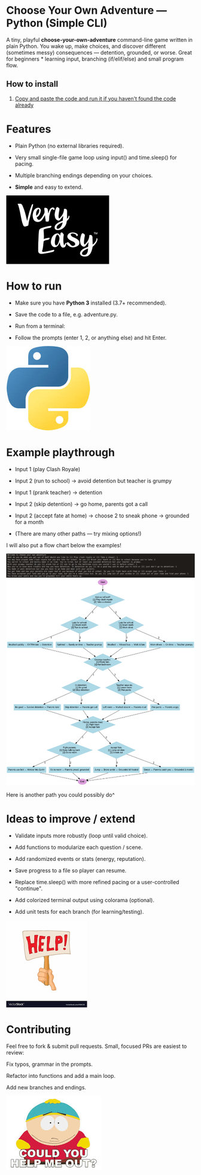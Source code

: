 # Choose Your Own Adventure — Python (Simple CLI)

A tiny, playful **choose-your-own-adventure** command-line game written in plain Python.
You wake up, make choices, and discover different (sometimes messy) consequences — detention, grounded, or worse. Great for beginners * learning input, branching (if/elif/else) and small program flow.

## How to install
1. [Copy and paste the code and run it if you haven't found the code already](https://github.com/WTCSC/life-decision-simulator-ReeceL3/blob/main/decision_tree.py)

# Features

* Plain Python (no external libraries required).

* Very small single-file game loop using input() and time.sleep() for pacing.

* Multiple branching endings depending on your choices.

* **Simple** and easy to extend.

![](Image_folder/image-5.png)


# How to run

* Make sure you have **Python 3** installed (3.7+ recommended).

* Save the code to a file, e.g. adventure.py.

* Run from a terminal:

* Follow the prompts (enter 1, 2, or anything else) and hit Enter.

![](Image_folder/image-1.png)


# Example playthrough

* Input 1 (play Clash Royale)

* Input 2 (run to school) → avoid detention but teacher is grumpy

* Input 1 (prank teacher) → detention

* Input 2 (skip detention) → go home, parents got a call

* Input 2 (accept fate at home) → choose 2 to sneak phone → grounded for a month

* (There are many other paths — try mixing options!)

I will also put a flow chart below the examples!

![](Image_folder/image.png)
![](Image_folder/choose_adventure_flowchart_styled.png)

Here is another path you could possibly do^

# Ideas to improve / extend

* Validate inputs more robustly (loop until valid choice).

* Add functions to modularize each question / scene.

* Add randomized events or stats (energy, reputation).

* Save progress to a file so player can resume.

* Replace time.sleep() with more refined pacing or a user-controlled "continue".

* Add colorized terminal output using colorama (optional).

* Add unit tests for each branch (for learning/testing).

![](Image_folder/image-4.png)

# Contributing

Feel free to fork & submit pull requests. Small, focused PRs are easiest to review:

Fix typos, grammar in the prompts.

Refactor into functions and add a main loop.

Add new branches and endings.

![](Image_folder/image-3.png)

# 